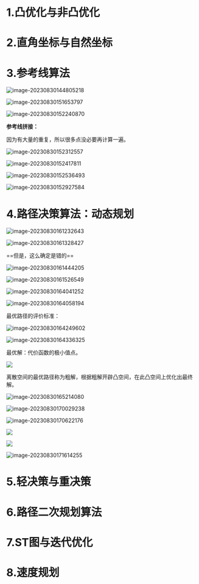 # 1.凸优化与非凸优化



# 2.直角坐标与自然坐标



#  3.参考线算法

![image-20230830144805218](https://raw.githubusercontent.com/Howardcl/MyImage/main/img/202308301448287.png)

![image-20230830151653797](https://raw.githubusercontent.com/Howardcl/MyImage/main/img/202308301516846.png)

![image-20230830152240870](https://raw.githubusercontent.com/Howardcl/MyImage/main/img/202308301522912.png)

**参考线拼接：**

因为有大量的重复，所以很多点没必要再计算一遍。  

![image-20230830152312557](https://raw.githubusercontent.com/Howardcl/MyImage/main/img/202308301523590.png)

![image-20230830152417811](https://raw.githubusercontent.com/Howardcl/MyImage/main/img/202308301524856.png)

![image-20230830152536493](https://raw.githubusercontent.com/Howardcl/MyImage/main/img/202308301525543.png)

![image-20230830152927584](https://raw.githubusercontent.com/Howardcl/MyImage/main/img/202308301529654.png)













# 4.路径决策算法：动态规划

![image-20230830161232643](https://raw.githubusercontent.com/Howardcl/MyImage/main/img/202308301612687.png)

![image-20230830161328427](https://raw.githubusercontent.com/Howardcl/MyImage/main/img/202308301613484.png)

==但是，这么确定是错的==

![image-20230830161444205](https://raw.githubusercontent.com/Howardcl/MyImage/main/img/202308301614255.png)



![image-20230830161526549](https://raw.githubusercontent.com/Howardcl/MyImage/main/img/202308301615600.png)

![image-20230830164041252](https://raw.githubusercontent.com/Howardcl/MyImage/main/img/202308301640293.png)

![image-20230830164058194](https://raw.githubusercontent.com/Howardcl/MyImage/main/img/202308301640236.png)

最优路径的评价标准：

![image-20230830164249602](https://raw.githubusercontent.com/Howardcl/MyImage/main/img/202308301642652.png)

![image-20230830164336325](https://raw.githubusercontent.com/Howardcl/MyImage/main/img/202308301643372.png)

最优解：代价函数的极小值点。

![](/home/ubuntu22/.config/Typora/typora-user-images/image-20230830164757929.png)

离散空间的最优路径称为粗解，根据粗解开辟凸空间，在此凸空间上优化出最终解。 

![image-20230830165214080](https://raw.githubusercontent.com/Howardcl/MyImage/main/img/202308301652120.png)

![image-20230830170029238](https://raw.githubusercontent.com/Howardcl/MyImage/main/img/202308301700283.png)

![image-20230830170622176](https://raw.githubusercontent.com/Howardcl/MyImage/main/img/202308301706226.png)

![](https://raw.githubusercontent.com/Howardcl/MyImage/main/img/202308301711549.png)

![](https://raw.githubusercontent.com/Howardcl/MyImage/main/img/202308301713142.png)

![image-20230830171614255](https://raw.githubusercontent.com/Howardcl/MyImage/main/img/202308301716297.png)





# 5.轻决策与重决策



# 6.路径二次规划算法



# 7.ST图与迭代优化



# 8.速度规划